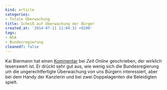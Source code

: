 ```yaml
---
kind: article
categories:
- Totale Überwachung
title: Scheiß auf Überwachung der Bürger
created_at: '2014-07-11 11:04:32 +0200'
tags:
- NSA
- Bundesregierung
cleaned?: false
---
```


Kai Biermann hat einen
[Kommentar](http://www.zeit.de/politik/deutschland/2014-07/nsa-botschaft-resident-ausweisung "„Einen Diplomaten ausweisen? Wie niedlich.“")
bei *Zeit Online* geschrieben, der wirklich lesenswert ist. Er drückt
sehr gut aus, wie wenig sich die Bundesregierung um die
ungerechtfertigte Überwachung von uns Bürgern interessiert, aber bei dem
Handy der Kanzlerin und bei zwei Doppelagenten die Beleidigten spielt.
